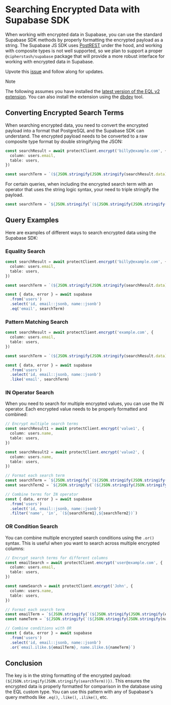 # Searching Encrypted Data with Supabase SDK

When working with encrypted data in Supabase, you can use the standard Supabase SDK methods by properly formatting the encrypted payload as a string.
The Supabase JS SDK uses [PostREST](https://docs.postgrest.org/en/v13/) under the hood, and working with composite types is not well supported, so we plan to support a proper `@cipherstash/supabase` package that will provide a more robust interface for working with encrypted data in Supabase.

Upvote this [issue](https://github.com/cipherstash/protectjs/issues/135) and follow along for updates.

> [!NOTE]
> The following assumes you have installed the [latest version of the EQL v2 extension](https://github.com/cipherstash/encrypt-query-language/releases).
> You can also install the extension using the [dbdev](https://database.dev/cipherstash/eql) tool.

## Converting Encrypted Search Terms

When searching encrypted data, you need to convert the encrypted payload into a format that PostgreSQL and the Supabase SDK can understand. The encrypted payload needs to be converted to a raw composite type format by double stringifying the JSON:

```typescript
const searchResult = await protectClient.encrypt('billy@example.com', {
  column: users.email,
  table: users,
})

const searchTerm = `(${JSON.stringify(JSON.stringify(searchResult.data))})`
```

For certain queries, when including the encrypted search term with an operator that uses the string logic syntax, your need to triple stringify the payload.

```typescript
const searchTerm = `${JSON.stringify(`(${JSON.stringify(JSON.stringify(searchResult.data))})`)}`
```

## Query Examples

Here are examples of different ways to search encrypted data using the Supabase SDK:

### Equality Search

```typescript
const searchResult = await protectClient.encrypt('billy@example.com', {
  column: users.email,
  table: users,
})

const searchTerm = `(${JSON.stringify(JSON.stringify(searchResult.data))})`

const { data, error } = await supabase
  .from('users')
  .select('id, email::jsonb, name::jsonb')
  .eq('email', searchTerm)
```

### Pattern Matching Search

```typescript
const searchResult = await protectClient.encrypt('example.com', {
  column: users.email,
  table: users,
})

const searchTerm = `(${JSON.stringify(JSON.stringify(searchResult.data))})`

const { data, error } = await supabase
  .from('users')
  .select('id, email::jsonb, name::jsonb')
  .like('email', searchTerm)
```

### IN Operator Search

When you need to search for multiple encrypted values, you can use the IN operator. Each encrypted value needs to be properly formatted and combined:

```typescript
// Encrypt multiple search terms
const searchResult1 = await protectClient.encrypt('value1', {
  column: users.name,
  table: users,
})

const searchResult2 = await protectClient.encrypt('value2', {
  column: users.name,
  table: users,
})

// Format each search term
const searchTerm = `${JSON.stringify(`(${JSON.stringify(JSON.stringify(searchResult.data))})`)}`
const searchTerm2 = `${JSON.stringify(`(${JSON.stringify(JSON.stringify(searchResult2.data))})`)}`

// Combine terms for IN operator
const { data, error } = await supabase
  .from('users')
  .select('id, email::jsonb, name::jsonb')
  .filter('name', 'in', `(${searchTerm1},${searchTerm2})`)
```

### OR Condition Search

You can combine multiple encrypted search conditions using the `.or()` syntax. This is useful when you want to search across multiple encrypted columns:

```typescript
// Encrypt search terms for different columns
const emailSearch = await protectClient.encrypt('user@example.com', {
  column: users.email,
  table: users,
})

const nameSearch = await protectClient.encrypt('John', {
  column: users.name,
  table: users,
})

// Format each search term
const emailTerm = `${JSON.stringify(`(${JSON.stringify(JSON.stringify(emailSearch.data))})`)}`
const nameTerm = `${JSON.stringify(`(${JSON.stringify(JSON.stringify(nameSearch.data))})`)}`

// Combine conditions with OR
const { data, error } = await supabase
  .from('users')
  .select('id, email::jsonb, name::jsonb')
  .or(`email.ilike.${emailTerm}, name.ilike.${nameTerm}`)
```

## Conclusion

The key is in the string formatting of the encrypted payload: `(${JSON.stringify(JSON.stringify(searchTerm))})`. This ensures the encrypted data is properly formatted for comparison in the database using the EQL custom type. You can use this pattern with any of Supabase's query methods like `.eq()`, `.like()`, `.ilike()`, etc.